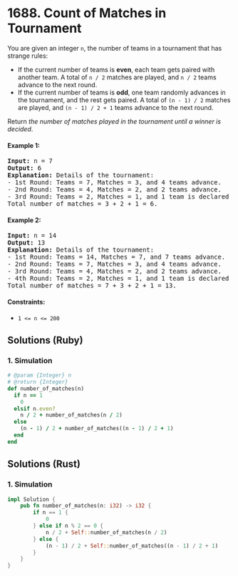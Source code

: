 # 1688. Count of Matches in Tournament
You are given an integer `n`, the number of teams in a tournament that has strange rules:
* If the current number of teams is **even**, each team gets paired with another team. A total of `n / 2` matches are played, and `n / 2` teams advance to the next round.
* If the current number of teams is **odd**, one team randomly advances in the tournament, and the rest gets paired. A total of `(n - 1) / 2` matches are played, and `(n - 1) / 2 + 1` teams advance to the next round.

Return *the number of matches played in the tournament until a winner is decided*.

#### Example 1:
<pre>
<strong>Input:</strong> n = 7
<strong>Output:</strong> 6
<strong>Explanation:</strong> Details of the tournament:
- 1st Round: Teams = 7, Matches = 3, and 4 teams advance.
- 2nd Round: Teams = 4, Matches = 2, and 2 teams advance.
- 3rd Round: Teams = 2, Matches = 1, and 1 team is declared the winner.
Total number of matches = 3 + 2 + 1 = 6.
</pre>

#### Example 2:
<pre>
<strong>Input:</strong> n = 14
<strong>Output:</strong> 13
<strong>Explanation:</strong> Details of the tournament:
- 1st Round: Teams = 14, Matches = 7, and 7 teams advance.
- 2nd Round: Teams = 7, Matches = 3, and 4 teams advance.
- 3rd Round: Teams = 4, Matches = 2, and 2 teams advance.
- 4th Round: Teams = 2, Matches = 1, and 1 team is declared the winner.
Total number of matches = 7 + 3 + 2 + 1 = 13.
</pre>

#### Constraints:
* `1 <= n <= 200`

## Solutions (Ruby)

### 1. Simulation
```Ruby
# @param {Integer} n
# @return {Integer}
def number_of_matches(n)
  if n == 1
    0
  elsif n.even?
    n / 2 + number_of_matches(n / 2)
  else
    (n - 1) / 2 + number_of_matches((n - 1) / 2 + 1)
  end
end
```

## Solutions (Rust)

### 1. Simulation
```Rust
impl Solution {
    pub fn number_of_matches(n: i32) -> i32 {
        if n == 1 {
            0
        } else if n % 2 == 0 {
            n / 2 + Self::number_of_matches(n / 2)
        } else {
            (n - 1) / 2 + Self::number_of_matches((n - 1) / 2 + 1)
        }
    }
}
```
